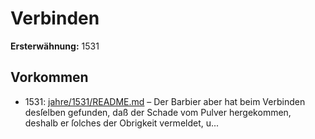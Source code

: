 # Verbinden

**Ersterwähnung:** 1531

## Vorkommen
- 1531: [jahre/1531/README.md](../jahre/1531/README.md) – Der Barbier aber hat beim Verbinden desſelben gefunden,
daß der Schade vom Pulver hergekommen, deshalb er
ſolches der Obrigkeit vermeldet, u...

